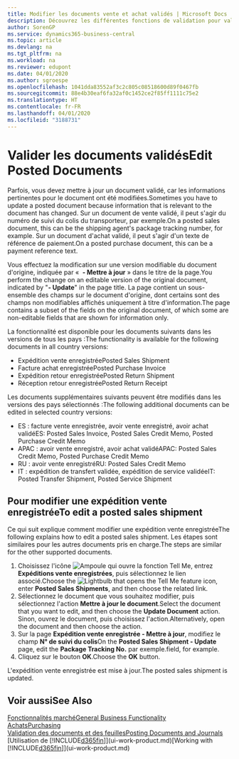 ```yaml
---
title: Modifier les documents vente et achat validés | Microsoft Docs
description: Découvrez les différentes fonctions de validation pour valider les documents achat et comment mettre à jour les documents validés.
author: SorenGP
ms.service: dynamics365-business-central
ms.topic: article
ms.devlang: na
ms.tgt_pltfrm: na
ms.workload: na
ms.reviewer: edupont
ms.date: 04/01/2020
ms.author: sgroespe
ms.openlocfilehash: 1041dda83552af3c2c805c08518600d89f0467fb
ms.sourcegitcommit: 88e4b30eaf6fa32af0c1452ce2f85ff1111c75e2
ms.translationtype: HT
ms.contentlocale: fr-FR
ms.lasthandoff: 04/01/2020
ms.locfileid: "3188731"
---
```

# <a name="edit-posted-documents"></a><span data-ttu-id="1aac4-103">Valider les documents validés</span><span class="sxs-lookup"><span data-stu-id="1aac4-103">Edit Posted Documents</span></span>
<span data-ttu-id="1aac4-104">Parfois, vous devez mettre à jour un document validé, car les informations pertinentes pour le document ont été modifiées.</span><span class="sxs-lookup"><span data-stu-id="1aac4-104">Sometimes you have to update a posted document because information that is relevant to the document has changed.</span></span> <span data-ttu-id="1aac4-105">Sur un document de vente validé, il peut s'agir du numéro de suivi du colis du transporteur, par exemple.</span><span class="sxs-lookup"><span data-stu-id="1aac4-105">On a posted sales document, this can be the shipping agent's package tracking number, for example.</span></span> <span data-ttu-id="1aac4-106">Sur un document d'achat validé, il peut s'agir d'un texte de référence de paiement.</span><span class="sxs-lookup"><span data-stu-id="1aac4-106">On a posted purchase document, this can be a payment reference text.</span></span>

<span data-ttu-id="1aac4-107">Vous effectuez la modification sur une version modifiable du document d'origine, indiquée par «  **- Mettre à jour** » dans le titre de la page.</span><span class="sxs-lookup"><span data-stu-id="1aac4-107">You perform the change on an editable version of the original document, indicated by "**- Update**" in the page title.</span></span> <span data-ttu-id="1aac4-108">La page contient un sous-ensemble des champs sur le document d'origine, dont certains sont des champs non modifiables affichés uniquement à titre d'information.</span><span class="sxs-lookup"><span data-stu-id="1aac4-108">The page contains a subset of the fields on the original document, of which some are non-editable fields that are shown for information only.</span></span>

<span data-ttu-id="1aac4-109">La fonctionnalité est disponible pour les documents suivants dans les versions de tous les pays :</span><span class="sxs-lookup"><span data-stu-id="1aac4-109">The functionality is available for the following documents in all country versions:</span></span>
- <span data-ttu-id="1aac4-110">Expédition vente enregistrée</span><span class="sxs-lookup"><span data-stu-id="1aac4-110">Posted Sales Shipment</span></span>
- <span data-ttu-id="1aac4-111">Facture achat enregistrée</span><span class="sxs-lookup"><span data-stu-id="1aac4-111">Posted Purchase Invoice</span></span>
- <span data-ttu-id="1aac4-112">Expédition retour enregistrée</span><span class="sxs-lookup"><span data-stu-id="1aac4-112">Posted Return Shipment</span></span>
- <span data-ttu-id="1aac4-113">Réception retour enregistrée</span><span class="sxs-lookup"><span data-stu-id="1aac4-113">Posted Return Receipt</span></span>

<span data-ttu-id="1aac4-114">Les documents supplémentaires suivants peuvent être modifiés dans les versions des pays sélectionnés :</span><span class="sxs-lookup"><span data-stu-id="1aac4-114">The following additional documents can be edited in selected country versions:</span></span>
- <span data-ttu-id="1aac4-115">ES : facture vente enregistrée, avoir vente enregistré, avoir achat validé</span><span class="sxs-lookup"><span data-stu-id="1aac4-115">ES: Posted Sales Invoice, Posted Sales Credit Memo, Posted Purchase Credit Memo</span></span>
- <span data-ttu-id="1aac4-116">APAC : avoir vente enregistré, avoir achat validé</span><span class="sxs-lookup"><span data-stu-id="1aac4-116">APAC: Posted Sales Credit Memo, Posted Purchase Credit Memo</span></span>
- <span data-ttu-id="1aac4-117">RU : avoir vente enregistré</span><span class="sxs-lookup"><span data-stu-id="1aac4-117">RU: Posted Sales Credit Memo</span></span>
- <span data-ttu-id="1aac4-118">IT : expédition de transfert validée, expédition de service validée</span><span class="sxs-lookup"><span data-stu-id="1aac4-118">IT: Posted Transfer Shipment, Posted Service Shipment</span></span>

## <a name="to-edit-a-posted-sales-shipment"></a><span data-ttu-id="1aac4-119">Pour modifier une expédition vente enregistrée</span><span class="sxs-lookup"><span data-stu-id="1aac4-119">To edit a posted sales shipment</span></span>
<span data-ttu-id="1aac4-120">Ce qui suit explique comment modifier une expédition vente enregistrée</span><span class="sxs-lookup"><span data-stu-id="1aac4-120">The following explains how to edit a posted sales shipment.</span></span> <span data-ttu-id="1aac4-121">Les étapes sont similaires pour les autres documents pris en charge.</span><span class="sxs-lookup"><span data-stu-id="1aac4-121">The steps are similar for the other supported documents.</span></span>

1. <span data-ttu-id="1aac4-122">Choisissez l'icône ![Ampoule qui ouvre la fonction Tell Me](media/ui-search/search_small.png "Dites-moi ce que vous voulez faire"), entrez **Expéditions vente enregistrées**, puis sélectionnez le lien associé.</span><span class="sxs-lookup"><span data-stu-id="1aac4-122">Choose the ![Lightbulb that opens the Tell Me feature](media/ui-search/search_small.png "Tell me what you want to do") icon, enter **Posted Sales Shipments**, and then choose the related link.</span></span>
2. <span data-ttu-id="1aac4-123">Sélectionnez le document que vous souhaitez modifier, puis sélectionnez l'action **Mettre à jour le document**.</span><span class="sxs-lookup"><span data-stu-id="1aac4-123">Select the document that you want to edit, and then choose the **Update Document** action.</span></span> <span data-ttu-id="1aac4-124">Sinon, ouvrez le document, puis choisissez l'action.</span><span class="sxs-lookup"><span data-stu-id="1aac4-124">Alternatively, open the document and then choose the action.</span></span>
3. <span data-ttu-id="1aac4-125">Sur la page **Expédition vente enregistrée - Mettre à jour**, modifiez le champ **N° de suivi du colis**</span><span class="sxs-lookup"><span data-stu-id="1aac4-125">On the **Posted Sales Shipment - Update** page, edit the **Package Tracking No.**</span></span> <span data-ttu-id="1aac4-126">par exemple.</span><span class="sxs-lookup"><span data-stu-id="1aac4-126">field, for example.</span></span>
4. <span data-ttu-id="1aac4-127">Cliquez sur le bouton **OK**.</span><span class="sxs-lookup"><span data-stu-id="1aac4-127">Choose the **OK** button.</span></span>

<span data-ttu-id="1aac4-128">L'expédition vente enregistrée est mise à jour.</span><span class="sxs-lookup"><span data-stu-id="1aac4-128">The posted sales shipment is updated.</span></span>

## <a name="see-also"></a><span data-ttu-id="1aac4-129">Voir aussi</span><span class="sxs-lookup"><span data-stu-id="1aac4-129">See Also</span></span>
[<span data-ttu-id="1aac4-130">Fonctionnalités marché</span><span class="sxs-lookup"><span data-stu-id="1aac4-130">General Business Functionality</span></span>](ui-across-business-areas.md)  
[<span data-ttu-id="1aac4-131">Achats</span><span class="sxs-lookup"><span data-stu-id="1aac4-131">Purchasing</span></span>](purchasing-manage-purchasing.md)  
[<span data-ttu-id="1aac4-132">Validation des documents et des feuilles</span><span class="sxs-lookup"><span data-stu-id="1aac4-132">Posting Documents and Journals</span></span>](ui-post-documents-journals.md)  
<span data-ttu-id="1aac4-133">[Utilisation de [!INCLUDE[d365fin](includes/d365fin_md.md)]](ui-work-product.md)</span><span class="sxs-lookup"><span data-stu-id="1aac4-133">[Working with [!INCLUDE[d365fin](includes/d365fin_md.md)]](ui-work-product.md)</span></span>

